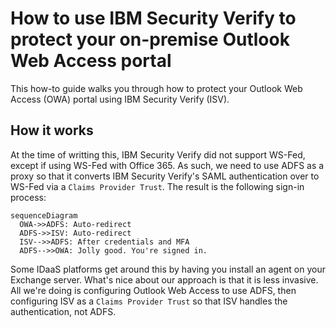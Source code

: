 # How to use IBM Security Verify to protect your on-premise Outlook Web Access portal

This how-to guide walks you through how to protect your Outlook Web Access (OWA) portal using IBM Security Verify (ISV).

## How it works

At the time of writting this, IBM Security Verify did not support WS-Fed, except if using WS-Fed with Office 365. As such, we need to use ADFS as a proxy so that it converts IBM Security Verify's SAML authentication over to WS-Fed via a `Claims Provider Trust`. The result is the following sign-in process:

``` mermaid
sequenceDiagram
  OWA->>ADFS: Auto-redirect
  ADFS->>ISV: Auto-redirect
  ISV-->>ADFS: After credentials and MFA
  ADFS-->>OWA: Jolly good. You're signed in.
```
Some IDaaS platforms get around this by having you install an agent on your Exchange server. What's nice about our approach is that it is less invasive. All we're doing is configuring Outlook Web Access to use ADFS, then configuring ISV as a `Claims Provider Trust` so that ISV handles the authentication, not ADFS. 